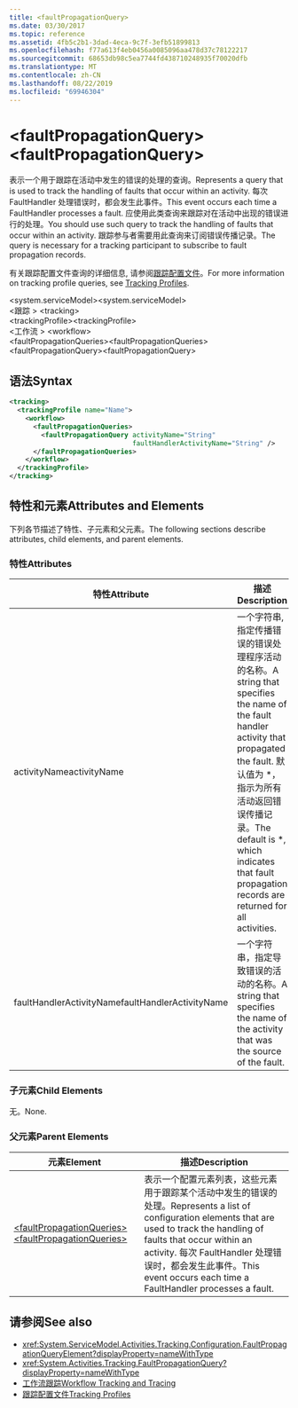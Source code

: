 ```yaml
---
title: <faultPropagationQuery>
ms.date: 03/30/2017
ms.topic: reference
ms.assetid: 4fb5c2b1-3dad-4eca-9c7f-3efb51899813
ms.openlocfilehash: f77a613f4eb0456a0085096aa478d37c78122217
ms.sourcegitcommit: 68653db98c5ea7744fd438710248935f70020dfb
ms.translationtype: MT
ms.contentlocale: zh-CN
ms.lasthandoff: 08/22/2019
ms.locfileid: "69946304"
---
```

# <a name="faultpropagationquery"></a><span data-ttu-id="b68ad-101">\<faultPropagationQuery></span><span class="sxs-lookup"><span data-stu-id="b68ad-101">\<faultPropagationQuery></span></span>

<span data-ttu-id="b68ad-102">表示一个用于跟踪在活动中发生的错误的处理的查询。</span><span class="sxs-lookup"><span data-stu-id="b68ad-102">Represents a query that is used to track the handling of faults that occur within an activity.</span></span>  <span data-ttu-id="b68ad-103">每次 FaultHandler 处理错误时，都会发生此事件。</span><span class="sxs-lookup"><span data-stu-id="b68ad-103">This event occurs each time a FaultHandler processes a fault.</span></span> <span data-ttu-id="b68ad-104">应使用此类查询来跟踪对在活动中出现的错误进行的处理。</span><span class="sxs-lookup"><span data-stu-id="b68ad-104">You should use such query to track the handling of faults that occur within an activity.</span></span> <span data-ttu-id="b68ad-105">跟踪参与者需要用此查询来订阅错误传播记录。</span><span class="sxs-lookup"><span data-stu-id="b68ad-105">The query is necessary for a  tracking participant to subscribe to fault propagation records.</span></span>

 <span data-ttu-id="b68ad-106">有关跟踪配置文件查询的详细信息, 请参阅[跟踪配置文件](../../../windows-workflow-foundation/tracking-profiles.md)。</span><span class="sxs-lookup"><span data-stu-id="b68ad-106">For more information on tracking profile queries, see [Tracking Profiles](../../../windows-workflow-foundation/tracking-profiles.md).</span></span>

<span data-ttu-id="b68ad-107">\<system.serviceModel></span><span class="sxs-lookup"><span data-stu-id="b68ad-107">\<system.serviceModel></span></span>\
<span data-ttu-id="b68ad-108">\<跟踪 > </span><span class="sxs-lookup"><span data-stu-id="b68ad-108">\<tracking></span></span>\
<span data-ttu-id="b68ad-109">\<trackingProfile></span><span class="sxs-lookup"><span data-stu-id="b68ad-109">\<trackingProfile></span></span>\
<span data-ttu-id="b68ad-110">\<工作流 > </span><span class="sxs-lookup"><span data-stu-id="b68ad-110">\<workflow></span></span>\
<span data-ttu-id="b68ad-111">\<faultPropagationQueries></span><span class="sxs-lookup"><span data-stu-id="b68ad-111">\<faultPropagationQueries></span></span>\
<span data-ttu-id="b68ad-112">\<faultPropagationQuery></span><span class="sxs-lookup"><span data-stu-id="b68ad-112">\<faultPropagationQuery></span></span>

## <a name="syntax"></a><span data-ttu-id="b68ad-113">语法</span><span class="sxs-lookup"><span data-stu-id="b68ad-113">Syntax</span></span>

```xml
<tracking>
  <trackingProfile name="Name">
    <workflow>
      <faultPropagationQueries>
        <faultPropagationQuery activityName="String"
                               faultHandlerActivityName="String" />
      </faultPropagationQueries>
    </workflow>
  </trackingProfile>
</tracking>
```

## <a name="attributes-and-elements"></a><span data-ttu-id="b68ad-114">特性和元素</span><span class="sxs-lookup"><span data-stu-id="b68ad-114">Attributes and Elements</span></span>

<span data-ttu-id="b68ad-115">下列各节描述了特性、子元素和父元素。</span><span class="sxs-lookup"><span data-stu-id="b68ad-115">The following sections describe attributes, child elements, and parent elements.</span></span>

### <a name="attributes"></a><span data-ttu-id="b68ad-116">特性</span><span class="sxs-lookup"><span data-stu-id="b68ad-116">Attributes</span></span>

|<span data-ttu-id="b68ad-117">特性</span><span class="sxs-lookup"><span data-stu-id="b68ad-117">Attribute</span></span>|<span data-ttu-id="b68ad-118">描述</span><span class="sxs-lookup"><span data-stu-id="b68ad-118">Description</span></span>|
|---------------|-----------------|
|<span data-ttu-id="b68ad-119">activityName</span><span class="sxs-lookup"><span data-stu-id="b68ad-119">activityName</span></span>|<span data-ttu-id="b68ad-120">一个字符串, 指定传播错误的错误处理程序活动的名称。</span><span class="sxs-lookup"><span data-stu-id="b68ad-120">A string that specifies the name of the fault handler activity that propagated the fault.</span></span> <span data-ttu-id="b68ad-121">默认值为 \*，指示为所有活动返回错误传播记录。</span><span class="sxs-lookup"><span data-stu-id="b68ad-121">The default is \*, which indicates that fault propagation records are returned for all activities.</span></span>|
|<span data-ttu-id="b68ad-122">faultHandlerActivityName</span><span class="sxs-lookup"><span data-stu-id="b68ad-122">faultHandlerActivityName</span></span>|<span data-ttu-id="b68ad-123">一个字符串，指定导致错误的活动的名称。</span><span class="sxs-lookup"><span data-stu-id="b68ad-123">A string that specifies the name of the activity that was the source of the fault.</span></span>|

### <a name="child-elements"></a><span data-ttu-id="b68ad-124">子元素</span><span class="sxs-lookup"><span data-stu-id="b68ad-124">Child Elements</span></span>

<span data-ttu-id="b68ad-125">无。</span><span class="sxs-lookup"><span data-stu-id="b68ad-125">None.</span></span>

### <a name="parent-elements"></a><span data-ttu-id="b68ad-126">父元素</span><span class="sxs-lookup"><span data-stu-id="b68ad-126">Parent Elements</span></span>

|<span data-ttu-id="b68ad-127">元素</span><span class="sxs-lookup"><span data-stu-id="b68ad-127">Element</span></span>|<span data-ttu-id="b68ad-128">描述</span><span class="sxs-lookup"><span data-stu-id="b68ad-128">Description</span></span>|
|-------------|-----------------|
|[<span data-ttu-id="b68ad-129">\<faultPropagationQueries></span><span class="sxs-lookup"><span data-stu-id="b68ad-129">\<faultPropagationQueries></span></span>](faultpropagationqueries.md)|<span data-ttu-id="b68ad-130">表示一个配置元素列表，这些元素用于跟踪某个活动中发生的错误的处理。</span><span class="sxs-lookup"><span data-stu-id="b68ad-130">Represents a list of configuration elements that are used to track the handling of faults that occur within an activity.</span></span>  <span data-ttu-id="b68ad-131">每次 FaultHandler 处理错误时，都会发生此事件。</span><span class="sxs-lookup"><span data-stu-id="b68ad-131">This event occurs each time a FaultHandler processes a fault.</span></span>|

## <a name="see-also"></a><span data-ttu-id="b68ad-132">请参阅</span><span class="sxs-lookup"><span data-stu-id="b68ad-132">See also</span></span>

- <xref:System.ServiceModel.Activities.Tracking.Configuration.FaultPropagationQueryElement?displayProperty=nameWithType>
- <xref:System.Activities.Tracking.FaultPropagationQuery?displayProperty=nameWithType>
- [<span data-ttu-id="b68ad-133">工作流跟踪</span><span class="sxs-lookup"><span data-stu-id="b68ad-133">Workflow Tracking and Tracing</span></span>](../../../windows-workflow-foundation/workflow-tracking-and-tracing.md)
- [<span data-ttu-id="b68ad-134">跟踪配置文件</span><span class="sxs-lookup"><span data-stu-id="b68ad-134">Tracking Profiles</span></span>](../../../windows-workflow-foundation/tracking-profiles.md)
